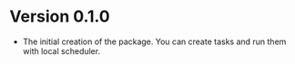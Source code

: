 # Version 0.1.0

  * The initial creation of the package.
    You can create tasks and run them with local scheduler.
